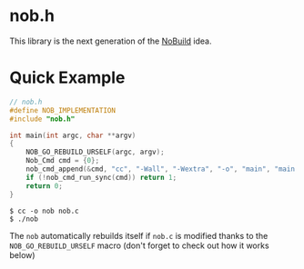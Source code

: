 # nob.h

This library is the next generation of the [NoBuild](https://github.com/tsoding/nobuild) idea.

# Quick Example

```c
// nob.h
#define NOB_IMPLEMENTATION
#include "nob.h"

int main(int argc, char **argv)
{
    NOB_GO_REBUILD_URSELF(argc, argv);
    Nob_Cmd cmd = {0};
    nob_cmd_append(&cmd, "cc", "-Wall", "-Wextra", "-o", "main", "main.c");
    if (!nob_cmd_run_sync(cmd)) return 1;
    return 0;
}
```

```console
$ cc -o nob nob.c
$ ./nob
```

The `nob` automatically rebuilds itself if `nob.c` is modified thanks to
the `NOB_GO_REBUILD_URSELF` macro (don't forget to check out how it works below)
